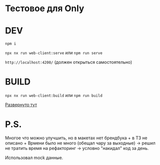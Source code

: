 # Тестовое для Only

# DEV

`npm i`

`npx nx run web-client:serve` или `npm run serve`

`http://localhost:4200/` (должен открыться самостоятельно)

# BUILD

`npx nx run web-client:build` или `npm run build`

[Развернуто тут](https://nikita-tyagochyov.github.io/)

# P.S.

Многое что можно улучшить, но в макетах нет брендбука + в ТЗ не описано + Врмени было не много (обещал чару за выходные) -> решил не тратить время на рефакторинг -> условно "накидал" код за день.

Использовал mock данные.

